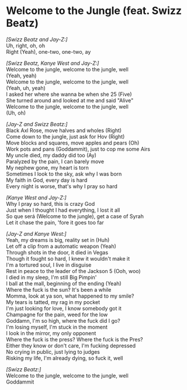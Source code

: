# Welcome to the Jungle (feat. Swizz Beatz)

_[Swizz Beatz and Jay-Z:]_  
Uh, right, oh, oh  
Right (Yeah), one-two, one-two, ay  

_[Swizz Beatz, Kanye West and Jay-Z:]_  
Welcome to the jungle, welcome to the jungle, well  
(Yeah, yeah)  
Welcome to the jungle, welcome to the jungle, well  
(Yeah, uh, yeah)  
I asked her where she wanna be when she 25 (Five)  
She turned around and looked at me and said "Alive"  
Welcome to the jungle, welcome to the jungle, well  
(Uh, oh)  

_[Jay-Z and Swizz Beatz:]_  
Black Axl Rose, move halves and wholes (Right)  
Come down to the jungle, just ask for Hov (Right)  
Move blocks and squares, move apples and pears (Oh)  
Work pots and pans (Goddammit), just to cop me some Airs  
My uncle died, my daddy did too (Ay)  
Paralyzed by the pain, I can barely move  
My nephew gone, my heart is torn  
Sometimes I look to the sky, ask why I was born  
My faith in God, every day is hard  
Every night is worse, that's why I pray so hard  

_[Kanye West and Jay-Z:]_  
Why I pray so hard, this is crazy God  
Just when I thought I had everything, I lost it all  
So que será (Welcome to the jungle), get a case of Syrah  
Let it chase the pain, 'fore it goes too far  

_[Jay-Z and Kanye West:]_  
Yeah, my dreams is big, reality set in (Huh)  
Let off a clip from a automatic weapon (Yeah)  
Through shots in the door, it died in Vegas  
Though it fought so hard, I knew it wouldn't make it  
I'm a tortured soul, I live in disguise  
Rest in peace to the leader of the Jackson 5 (Ooh, woo)  
I died in my sleep, I'm still Big Pimpin'  
I ball at the mall, beginning of the ending (Yeah)  
Where the fuck is the sun? It's been a while  
Momma, look at ya son, what happened to my smile?  
My tears is tatted, my rag in my pocket  
I'm just looking for love, I know somebody got it  
Champagne for the pain, weed for the low  
Goddamn, I'm so high, where the fuck did I go?  
I'm losing myself, I'm stuck in the moment  
I look in the mirror, my only opponent  
Where the fuck is the press? Where the fuck is the Pres?  
Either they know or don't care, I'm fucking depressed  
No crying in public, just lying to judges  
Risking my life, I'm already dying, so fuck it, well  

_[Swizz Beatz:]_  
Welcome to the jungle, welcome to the jungle, well  
Goddammit

